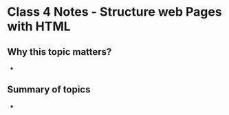 # Class 4 Notes - Structure web Pages with HTML

## Why this topic matters?

-

## Summary of topics

-
